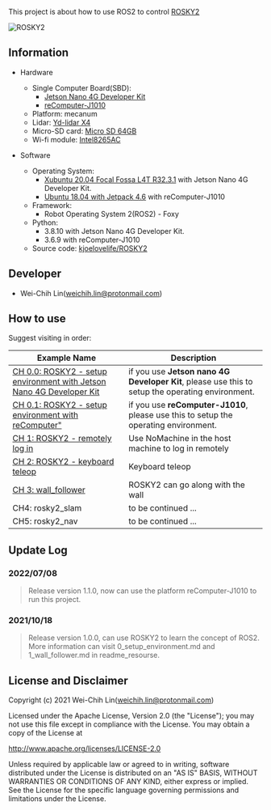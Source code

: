 This project is about how to use ROS2 to control [ROSKY2](https://www.icshop.com.tw/product-page.php?28182)

![ROSKY2](https://i.imgur.com/WU13drn.jpg)


## Information

- Hardware
  - Single Computer Board(SBD): 
    - [Jetson Nano 4G Developer Kit](https://www.icshop.com.tw/product-page.php?27812)
    - [reComputer-J1010](https://www.icshop.com.tw/product-page.php?28703)
  - Platform: mecanum
  - Lidar: [Yd-lidar X4](https://www.icshop.com.tw/product-page.php?26030)
  - Micro-SD card: [Micro SD 64GB](https://www.icshop.com.tw/product-page.php?27389)
  - Wi-fi module: [Intel8265AC](https://www.icshop.com.tw/product-page.php?27325)

- Software
  - Operating System: 
    - [Xubuntu 20.04 Focal Fossa L4T R32.3.1](https://forums.developer.nvidia.com/t/xubuntu-20-04-focal-fossa-l4t-r32-3-1-custom-image-for-the-jetson-nano/121768) with Jetson Nano 4G Developer Kit.
    - [Ubuntu 18.04 with Jetpack 4.6](https://developer.nvidia.com/embedded/jetpack-sdk-46) with reComputer-J1010
  - Framework:
    - Robot Operating System 2(ROS2) - Foxy
  - Python: 
    - 3.8.10 with Jetson Nano 4G Developer Kit.
    - 3.6.9 with reComputer-J1010
  - Source code: [kjoelovelife/ROSKY2](https://github.com/kjoelovelife/ROSKY2) 

## Developer

- Wei-Chih Lin(weichih.lin@protonmail.com)

## How to use
Suggest visiting in order:

| Example Name | Description  |
| ------------ | -------------|
| [CH 0.0: ROSKY2 - setup environment with Jetson Nano 4G Developer Kit](readme_resource/0_0_setup_environment_with_jetson_nano.md) | if you use **Jetson nano 4G Developer Kit**, please use this to setup the operating environment. |
| [CH 0.1: ROSKY2 - setup environment with reComputer"](readme_resource/0_1_setup_environment_with_recomputer.md)  |  if you use **reComputer-J1010**, please use this to setup the operating environment. |
| [CH 1: ROSKY2 - remotely log in](readme_resource/1_remotely_log_in.md) | Use NoMachine in the host machine to log in remotely|
| [CH 2: ROSKY2 - keyboard teleop](readme_resource/2_keyboard_teleop.md)         |  Keyboard teleop  |
| [CH 3: wall_follower](readme_resource/3_wall_follower.md)| ROSKY2 can go along with the wall  |
| CH4: rosky2_slam | to be continued ...  |
| CH5: rosky2_nav  | to be continued ...  |

## Update Log
### 2022/07/08
> Release version 1.1.0, now can use the platform reComputer-J1010 to run this project.


### 2021/10/18
> Release version 1.0.0, can use ROSKY2 to learn the concept of ROS2.
> More information can visit 0_setup_environment.md and 1_wall_follower.md in readme_resourse. 

## License and Disclaimer
Copyright (c) 2021 Wei-Chih Lin(weichih.lin@protonmail.com)

Licensed under the Apache License, Version 2.0 (the "License");
you may not use this file except in compliance with the License.
You may obtain a copy of the License at

http://www.apache.org/licenses/LICENSE-2.0

Unless required by applicable law or agreed to in writing, software
distributed under the License is distributed on an "AS IS" BASIS,
WITHOUT WARRANTIES OR CONDITIONS OF ANY KIND, either express or implied.
See the License for the specific language governing permissions and
limitations under the License.